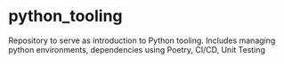 # python_tooling
Repository to serve as introduction to Python tooling. Includes managing python environments, dependencies using Poetry, CI/CD, Unit Testing
